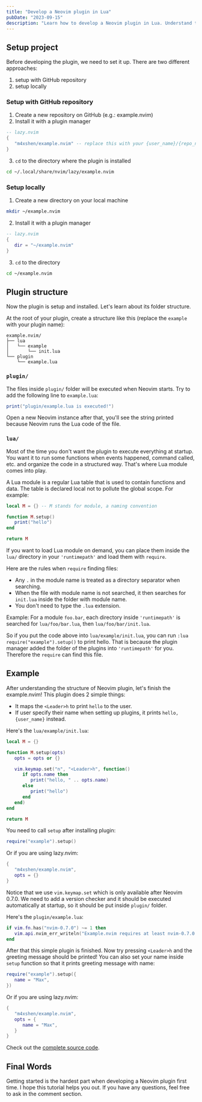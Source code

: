 ```yaml
---
title: "Develop a Neovim plugin in Lua"
pubDate: "2023-09-15"
description: "Learn how to develop a Neovim plugin in Lua. Understand the structure of Neovim plugin, Lua module, and create a simple plugin."
---
```


## Setup project

Before developing the plugin, we need to set it up. There are two different approaches:

1. setup with GitHub repository
2. setup locally

### Setup with GitHub repository

1. Create a new repository on GitHub (e.g.: example.nvim)
2. Install it with a plugin manager

```lua
-- lazy.nvim
{
   "m4xshen/example.nvim" -- replace this with your {user_name}/{repo_name}
}
```

3. `cd` to the directory where the plugin is installed

```bash
cd ~/.local/share/nvim/lazy/example.nvim
```

### Setup locally

1. Create a new directory on your local machine

```bash
mkdir ~/example.nvim
```

2. Install it with a plugin manager

```lua
-- lazy.nvim
{
   dir = "~/example.nvim"
}
```

3. `cd` to the directory

```bash
cd ~/example.nvim
```

## Plugin structure

Now the plugin is setup and installed. Let's learn about its folder structure.

At the root of your plugin, create a structure like this (replace the `example` with your plugin name):

```text
example.nvim/
├── lua
│   └── example
│       └── init.lua
└── plugin
    └── example.lua
```

### `plugin/`

The files inside `plugin/` folder will be executed when Neovim starts. Try to add the following line to `example.lua`:

```lua
print("plugin/example.lua is executed!")
```

Open a new Neovim instance after that, you'll see the string printed because Neovim runs the Lua code of the file.

### `lua/`

Most of the time you don't want the plugin to execute everything at startup. You want it to run some functions when events happened, command called, etc. and organize the code in a structured way. That's where Lua module comes into play.

A Lua module is a regular Lua table that is used to contain functions and data. The table is declared local not to pollute the global scope. For example:

```lua
local M = {} -- M stands for module, a naming convention

function M.setup()
   print("hello")
end

return M
```

If you want to load Lua module on demand, you can place them inside the `lua/` directory in your `'runtimepath'` and load them with `require`.

Here are the rules when `require` finding files:
- Any `.` in the module name is treated as a directory separator when searching.
- When the file with module name is not searched, it then searches for `init.lua` inside the folder with module name.
- You don't need to type the `.lua` extension.

Example: For a module `foo.bar`, each directory inside `'runtimepath'` is searched for `lua/foo/bar.lua`, then `lua/foo/bar/init.lua`.

So if you put the code above into `lua/example/init.lua`, you can run `:lua require("example").setup()` to print hello. That is because the plugin manager added the folder of the plugins into `'runtimepath'` for you. Therefore the `require` can find this file.

## Example

After understanding the structure of Neovim plugin, let's finish the example.nvim! This plugin does 2 simple things:
- It maps the `<Leader>h` to print `hello` to the user.
- If user specify their name when setting up plugins, it prints `hello, {user_name}` instead.

Here's the `lua/example/init.lua`:

```lua
local M = {}

function M.setup(opts)
   opts = opts or {}

   vim.keymap.set("n", "<Leader>h", function()
      if opts.name then
         print("hello, " .. opts.name)
      else
         print("hello")
      end
   end)
end

return M
```

You need to call `setup` after installing plugin:

```lua
require("example").setup()
```

Or if you are using lazy.nvim:

```lua
{
   "m4xshen/example.nvim",
   opts = {}
}
```

Notice that we use `vim.keymap.set` which is only available after Neovim 0.7.0. We need to add a version checker and it should be executed automatically at startup, so it should be put inside `plugin/` folder.

Here's the `plugin/example.lua`:

```lua
if vim.fn.has("nvim-0.7.0") ~= 1 then
   vim.api.nvim_err_writeln("Example.nvim requires at least nvim-0.7.0.")
end
```

After that this simple plugin is finished. Now try pressing `<Leader>h` and the greeting message should be printed! You can also set your name inside `setup` function so that it prints greeting message with name:


```lua
require("example").setup({
   name = "Max",
})
```

Or if you are using lazy.nvim:

```lua
{
   "m4xshen/example.nvim",
   opts = {
      name = "Max",
   }
}
```

Check out the [complete source code](https://github.com/m4xshen/example.nvim).

## Final Words

Getting started is the hardest part when developing a Neovim plugin first time. I hope this tutorial helps you out. If you have any questions, feel free to ask in the comment section.
